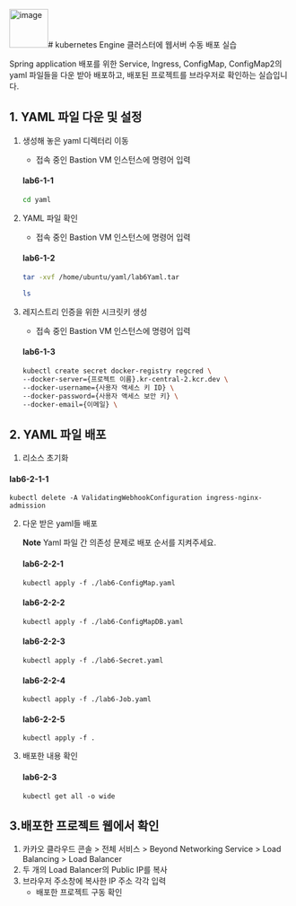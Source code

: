 <img width="69" alt="image" src="https://github.com/kakaocloud-edu/tutorial/assets/114378755/42de7cfd-6982-4215-b51f-f06c54136332"># kubernetes Engine 클러스터에 웹서버 수동 배포 실습

Spring application 배포를 위한 Service, Ingress, ConfigMap, ConfigMap2의 yaml 파일들을 다운 받아 배포하고, 배포된 프로젝트를 브라우저로 확인하는 실습입니다.


## 1. YAML 파일 다운 및 설정
1. 생성해 놓은 yaml 디렉터리 이동
   - 접속 중인 Bastion VM 인스턴스에 명령어 입력

   #### **lab6-1-1**
   ```bash
   cd yaml
   ```
   
2. YAML 파일 확인
   - 접속 중인 Bastion VM 인스턴스에 명령어 입력
   #### **lab6-1-2**
   ```bash
   tar -xvf /home/ubuntu/yaml/lab6Yaml.tar
   ```
   
   ```bash
   ls
   ```

3. 레지스트리 인증을 위한 시크릿키 생성
   - 접속 중인 Bastion VM 인스턴스에 명령어 입력
   #### **lab6-1-3**
   ```bash
   kubectl create secret docker-registry regcred \
   --docker-server={프로젝트 이름}.kr-central-2.kcr.dev \
   --docker-username={사용자 액세스 키 ID} \
   --docker-password={사용자 액세스 보안 키} \
   --docker-email={이메일} \
   ```

## 2. YAML 파일 배포
1. 리소스 초기화
  #### **lab6-2-1-1**
   ```
   kubectl delete -A ValidatingWebhookConfiguration ingress-nginx-admission
   ```
2. 다운 받은 yaml들 배포

   **Note** Yaml 파일 간 의존성 문제로 배포 순서를 지켜주세요.
   #### **lab6-2-2-1**
   ```
   kubectl apply -f ./lab6-ConfigMap.yaml
   ```
   
   #### **lab6-2-2-2**
   ```
   kubectl apply -f ./lab6-ConfigMapDB.yaml
   ```

   #### **lab6-2-2-3**
   ```
   kubectl apply -f ./lab6-Secret.yaml
   ```

   #### **lab6-2-2-4**
   ```
   kubectl apply -f ./lab6-Job.yaml
   ```

   #### **lab6-2-2-5**
   ```
   kubectl apply -f .
   ```

3. 배포한 내용 확인
   #### **lab6-2-3**
   ```
   kubectl get all -o wide
   ```

## 3.배포한 프로젝트 웹에서 확인

 1. 카카오 클라우드 콘솔 > 전체 서비스 > Beyond Networking Service > Load Balancing > Load Balancer
 2. 두 개의 Load Balancer의 Public IP를 복사
 3. 브라우저 주소창에 복사한 IP 주소 각각 입력
    - 배포한 프로젝트 구동 확인
